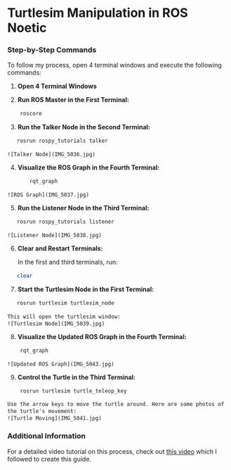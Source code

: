 # Turtlesim Manipulation in ROS Noetic

### Step-by-Step Commands

To follow my process, open 4 terminal windows and execute the following commands:

1. **Open 4 Terminal Windows**

2. **Run ROS Master in the First Terminal:**

```bash
    roscore
```


3. **Run the Talker Node in the Second Terminal:**

 ```bash
    rosrun rospy_tutorials talker
```


    ![Talker Node](IMG_5036.jpg)

4. **Visualize the ROS Graph in the Fourth Terminal:**

```bash
       rqt_graph
```

    ![ROS Graph](IMG_5037.jpg)

5. **Run the Listener Node in the Third Terminal:**

 ```bash
    rosrun rospy_tutorials listener
```

    ![Listener Node](IMG_5038.jpg)

6. **Clear and Restart Terminals:**

    In the first and third terminals, run:

 ```bash
    clear
```


7. **Start the Turtlesim Node in the First Terminal:**

 ```bash
    rosrun turtlesim turtlesim_node
```

    This will open the turtlesim window:
    ![Turtlesim Node](IMG_5039.jpg)

8. **Visualize the Updated ROS Graph in the Fourth Terminal:**

```bash
    rqt_graph
```
    ![Updated ROS Graph](IMG_5043.jpg)

9. **Control the Turtle in the Third Terminal:**

```bash
    rosrun turtlesim turtle_teleop_key
```

    Use the arrow keys to move the turtle around. Here are some photos of the turtle's movement:        
    ![Turtle Moving](IMG_5041.jpg)

### Additional Information

For a detailed video tutorial on this process, check out [this video](https://youtu.be/4aUp2703FFY?si=7ULU46Xo4BpqVSNz) which I followed to create this guide.
